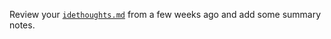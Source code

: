 Review your [`idethoughts.md`](https://compsys-progtools.github.io/spring2024/activities/prepare.html?highlight=idethoughts.md#:~:text=kwl%20repo%20in-,idethoughts.md,-on%20an%20ide_prep) from a few weeks ago and add some summary notes. 